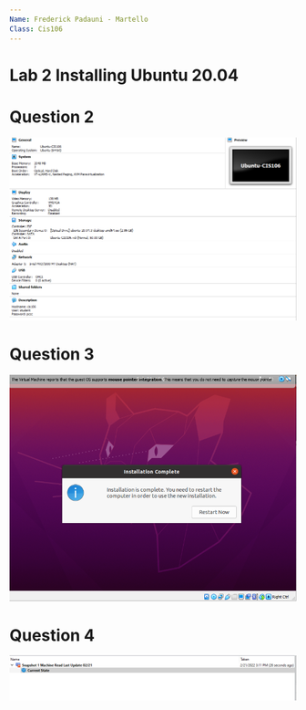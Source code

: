 ```yaml
---
Name: Frederick Padauni - Martello
Class: Cis106
---
```


# Lab 2 Installing Ubuntu 20.04

# Question 2 
![q2](p1.png)

# Question 3
![q3](p3.png)

# Question 4 
![q4](p4.png)